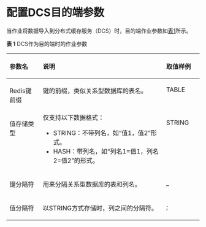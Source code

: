 # 配置DCS目的端参数<a name="dgc_01_0070"></a>

当作业将数据导入到分布式缓存服务（DCS）时，目的端作业参数如[表1](#zh-cn_topic_0108275365_table42991210161426)所示。

**表 1**  DCS作为目的端时的作业参数

<a name="zh-cn_topic_0108275365_table42991210161426"></a>
<table><thead align="left"><tr id="zh-cn_topic_0108275365_row39332395161426"><th class="cellrowborder" valign="top" width="17.28%" id="mcps1.2.4.1.1"><p id="zh-cn_topic_0108275365_p31807393161426"><a name="zh-cn_topic_0108275365_p31807393161426"></a><a name="zh-cn_topic_0108275365_p31807393161426"></a>参数名</p>
</th>
<th class="cellrowborder" valign="top" width="63.88%" id="mcps1.2.4.1.2"><p id="zh-cn_topic_0108275365_p26262040161426"><a name="zh-cn_topic_0108275365_p26262040161426"></a><a name="zh-cn_topic_0108275365_p26262040161426"></a>说明</p>
</th>
<th class="cellrowborder" valign="top" width="18.84%" id="mcps1.2.4.1.3"><p id="zh-cn_topic_0108275365_p46850487161426"><a name="zh-cn_topic_0108275365_p46850487161426"></a><a name="zh-cn_topic_0108275365_p46850487161426"></a>取值样例</p>
</th>
</tr>
</thead>
<tbody><tr id="zh-cn_topic_0108275365_row36793127161426"><td class="cellrowborder" valign="top" width="17.28%" headers="mcps1.2.4.1.1 "><p id="zh-cn_topic_0108275365_p1651645021725"><a name="zh-cn_topic_0108275365_p1651645021725"></a><a name="zh-cn_topic_0108275365_p1651645021725"></a>Redis键前缀</p>
</td>
<td class="cellrowborder" valign="top" width="63.88%" headers="mcps1.2.4.1.2 "><p id="zh-cn_topic_0108275365_p67100182153822"><a name="zh-cn_topic_0108275365_p67100182153822"></a><a name="zh-cn_topic_0108275365_p67100182153822"></a>键的前缀，类似关系型数据库的表名。</p>
</td>
<td class="cellrowborder" valign="top" width="18.84%" headers="mcps1.2.4.1.3 "><p id="zh-cn_topic_0108275365_p9075837153820"><a name="zh-cn_topic_0108275365_p9075837153820"></a><a name="zh-cn_topic_0108275365_p9075837153820"></a>TABLE</p>
</td>
</tr>
<tr id="zh-cn_topic_0108275365_row9852861161426"><td class="cellrowborder" valign="top" width="17.28%" headers="mcps1.2.4.1.1 "><p id="zh-cn_topic_0108275365_p97388921725"><a name="zh-cn_topic_0108275365_p97388921725"></a><a name="zh-cn_topic_0108275365_p97388921725"></a>值存储类型</p>
</td>
<td class="cellrowborder" valign="top" width="63.88%" headers="mcps1.2.4.1.2 "><div class="p" id="zh-cn_topic_0108275365_p1177617121725"><a name="zh-cn_topic_0108275365_p1177617121725"></a><a name="zh-cn_topic_0108275365_p1177617121725"></a>仅支持以下数据格式：<a name="zh-cn_topic_0108275365_zh-cn_topic_0108275313_ul2053492417310"></a><a name="zh-cn_topic_0108275365_zh-cn_topic_0108275313_ul2053492417310"></a><ul id="zh-cn_topic_0108275365_zh-cn_topic_0108275313_ul2053492417310"><li>STRING：不带列名，如<span class="uicontrol" id="zh-cn_topic_0108275365_zh-cn_topic_0108275313_uicontrol2441804217642"><a name="zh-cn_topic_0108275365_zh-cn_topic_0108275313_uicontrol2441804217642"></a><a name="zh-cn_topic_0108275365_zh-cn_topic_0108275313_uicontrol2441804217642"></a>“值1，值2”</span>形式。</li><li>HASH：带列名，如<span class="uicontrol" id="zh-cn_topic_0108275365_zh-cn_topic_0108275313_uicontrol1152225917626"><a name="zh-cn_topic_0108275365_zh-cn_topic_0108275313_uicontrol1152225917626"></a><a name="zh-cn_topic_0108275365_zh-cn_topic_0108275313_uicontrol1152225917626"></a>“列名1=值1，列名2=值2”</span>的形式。</li></ul>
</div>
</td>
<td class="cellrowborder" valign="top" width="18.84%" headers="mcps1.2.4.1.3 "><p id="zh-cn_topic_0108275365_p1434581421725"><a name="zh-cn_topic_0108275365_p1434581421725"></a><a name="zh-cn_topic_0108275365_p1434581421725"></a>STRING</p>
</td>
</tr>
<tr id="zh-cn_topic_0108275365_row7944229161426"><td class="cellrowborder" valign="top" width="17.28%" headers="mcps1.2.4.1.1 "><p id="zh-cn_topic_0108275365_p5622495421725"><a name="zh-cn_topic_0108275365_p5622495421725"></a><a name="zh-cn_topic_0108275365_p5622495421725"></a>键分隔符</p>
</td>
<td class="cellrowborder" valign="top" width="63.88%" headers="mcps1.2.4.1.2 "><p id="zh-cn_topic_0108275365_p5792742121725"><a name="zh-cn_topic_0108275365_p5792742121725"></a><a name="zh-cn_topic_0108275365_p5792742121725"></a>用来分隔关系型数据库的表和列名。</p>
</td>
<td class="cellrowborder" valign="top" width="18.84%" headers="mcps1.2.4.1.3 "><p id="zh-cn_topic_0108275365_p6160953321725"><a name="zh-cn_topic_0108275365_p6160953321725"></a><a name="zh-cn_topic_0108275365_p6160953321725"></a>_</p>
</td>
</tr>
<tr id="zh-cn_topic_0108275365_row29581508161426"><td class="cellrowborder" valign="top" width="17.28%" headers="mcps1.2.4.1.1 "><p id="zh-cn_topic_0108275365_p1751972421725"><a name="zh-cn_topic_0108275365_p1751972421725"></a><a name="zh-cn_topic_0108275365_p1751972421725"></a>值分隔符</p>
</td>
<td class="cellrowborder" valign="top" width="63.88%" headers="mcps1.2.4.1.2 "><p id="zh-cn_topic_0108275365_p981155421725"><a name="zh-cn_topic_0108275365_p981155421725"></a><a name="zh-cn_topic_0108275365_p981155421725"></a>以STRING方式存储时，列之间的分隔符。</p>
</td>
<td class="cellrowborder" valign="top" width="18.84%" headers="mcps1.2.4.1.3 "><p id="zh-cn_topic_0108275365_p5653841621725"><a name="zh-cn_topic_0108275365_p5653841621725"></a><a name="zh-cn_topic_0108275365_p5653841621725"></a>;</p>
</td>
</tr>
</tbody>
</table>

